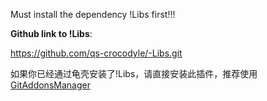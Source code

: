 Must install the dependency !Libs first!!!

**Github link to !Libs**:

https://github.com/qs-crocodyle/-Libs.git

如果你已经通过龟壳安装了!Libs，请直接安装此插件，推荐使用 [GitAddonsManager](https://woblight.gitlab.io/overview/gitaddonsmanager/)

